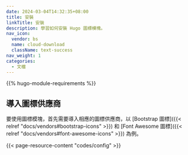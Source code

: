 ```yaml
---
date: 2024-03-04T14:32:35+08:00
title: 安裝
linkTitle: 安裝
description: 學習如何安裝 Hugo 圖標模塊。
nav_icon:
  vendor: bs
  name: cloud-download
  className: text-success
nav_weight: 1
categories:
  - 文檔
---
```


{{% hugo-module-requirements %}}

## 導入圖標供應商

要使用圖標模塊，首先需要導入相應的圖標供應商，以 [Bootstrap 圖標]({{< relref "docs/vendors#bootstrap-icons" >}}) 和 [Font Awesome 圖標]({{< relref "docs/vendors#font-awesome-icons" >}}) 為例。

{{< page-resource-content "codes/config" >}}
